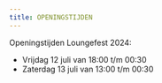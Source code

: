 ```yaml
---
title: OPENINGSTIJDEN
---
```

O﻿peningstijden Loungefest 2024:

* V﻿rijdag 12 juli van 18:00 t/m 00:30
* Zaterdag 13 juli van 13:00 t/m 00:30